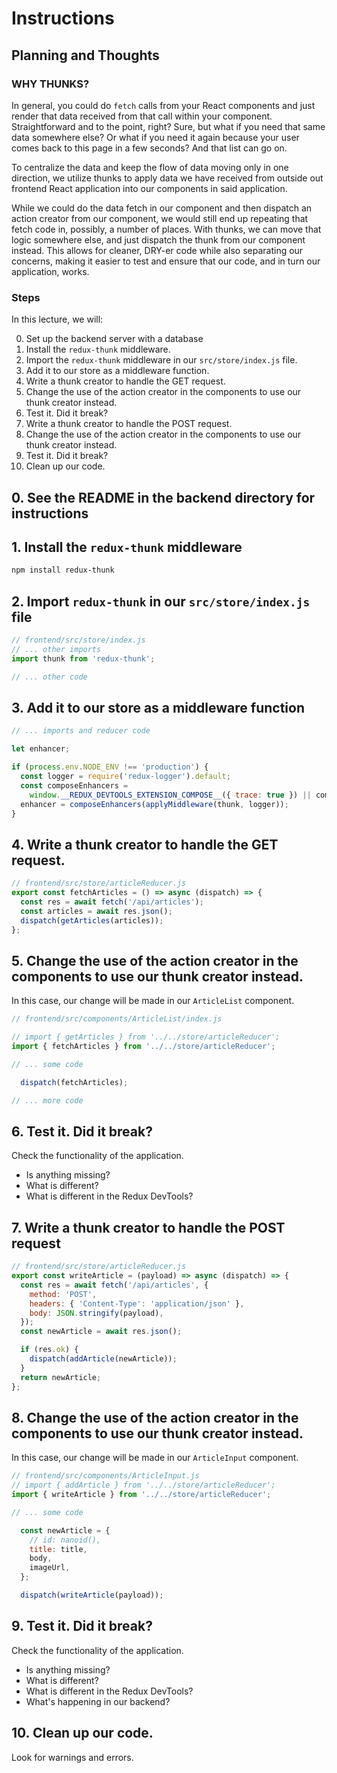 # Instructions

## Planning and Thoughts

### WHY THUNKS?

In general, you could do `fetch` calls from your React components and just
render that data received from that call within your component. Straightforward
and to the point, right? Sure, but what if you need that same data somewhere
else? Or what if you need it again because your user comes back to this page in
a few seconds? And that list can go on.

To centralize the data and keep the flow of data moving only in one direction,
we utilize thunks to apply data we have received from outside out frontend React
application into our components in said application.

While we could do the data fetch in our component and then dispatch an action
creator from our component, we would still end up repeating that fetch code in,
possibly, a number of places. With thunks, we can move that logic somewhere
else, and just dispatch the thunk from our component instead. This allows for
cleaner, DRY-er code while also separating our concerns, making it easier to
test and ensure that our code, and in turn our application, works.

### Steps

In this lecture, we will:

0. Set up the backend server with a database
1. Install the `redux-thunk` middleware.
2. Import the `redux-thunk` middleware in our `src/store/index.js` file.
3. Add it to our store as a middleware function.
4. Write a thunk creator to handle the GET request.
5. Change the use of the action creator in the components to use our thunk
   creator instead.
6. Test it. Did it break?
7. Write a thunk creator to handle the POST request.
8. Change the use of the action creator in the components to use our thunk
   creator instead.
9. Test it. Did it break?
10. Clean up our code.

## 0. See the README in the backend directory for instructions

## 1. Install the `redux-thunk` middleware

```sh
npm install redux-thunk
```

## 2. Import `redux-thunk` in our `src/store/index.js` file

```js
// frontend/src/store/index.js
// ... other imports
import thunk from 'redux-thunk';

// ... other code
```

## 3. Add it to our store as a middleware function

```js
// ... imports and reducer code

let enhancer;

if (process.env.NODE_ENV !== 'production') {
  const logger = require('redux-logger').default;
  const composeEnhancers =
    window.__REDUX_DEVTOOLS_EXTENSION_COMPOSE__({ trace: true }) || compose;
  enhancer = composeEnhancers(applyMiddleware(thunk, logger));
}
```

## 4. Write a thunk creator to handle the GET request.

```js
// frontend/src/store/articleReducer.js
export const fetchArticles = () => async (dispatch) => {
  const res = await fetch('/api/articles');
  const articles = await res.json();
  dispatch(getArticles(articles));
};
```

## 5. Change the use of the action creator in the components to use our thunk creator instead.

In this case, our change will be made in our `ArticleList` component.

```js
// frontend/src/components/ArticleList/index.js

// import { getArticles } from '../../store/articleReducer';
import { fetchArticles } from '../../store/articleReducer';

// ... some code

  dispatch(fetchArticles);

// ... more code
```

## 6. Test it. Did it break?

Check the functionality of the application.

* Is anything missing?
* What is different?
* What is different in the Redux DevTools?

## 7. Write a thunk creator to handle the POST request

```js
// frontend/src/store/articleReducer.js
export const writeArticle = (payload) => async (dispatch) => {
  const res = await fetch('/api/articles', {
    method: 'POST',
    headers: { 'Content-Type': 'application/json' },
    body: JSON.stringify(payload),
  });
  const newArticle = await res.json();

  if (res.ok) {
    dispatch(addArticle(newArticle));
  }
  return newArticle;
};
```

## 8. Change the use of the action creator in the components to use our thunk creator instead.

In this case, our change will be made in our `ArticleInput` component.

```js
// frontend/src/components/ArticleInput.js
// import { addArticle } from '../../store/articleReducer';
import { writeArticle } from '../../store/articleReducer';

// ... some code

  const newArticle = {
    // id: nanoid(),
    title: title,
    body,
    imageUrl,
  };

  dispatch(writeArticle(payload));
```

## 9. Test it. Did it break?

Check the functionality of the application.

* Is anything missing?
* What is different?
* What is different in the Redux DevTools?
* What's happening in our backend?

## 10. Clean up our code.

Look for warnings and errors.

